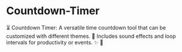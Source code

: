 # Countdown-Timer
⏳ Countdown Timer: A versatile time countdown tool that can be customized with different themes. 🔔 Includes sound effects and loop intervals for productivity or events. ✨ 🎯
